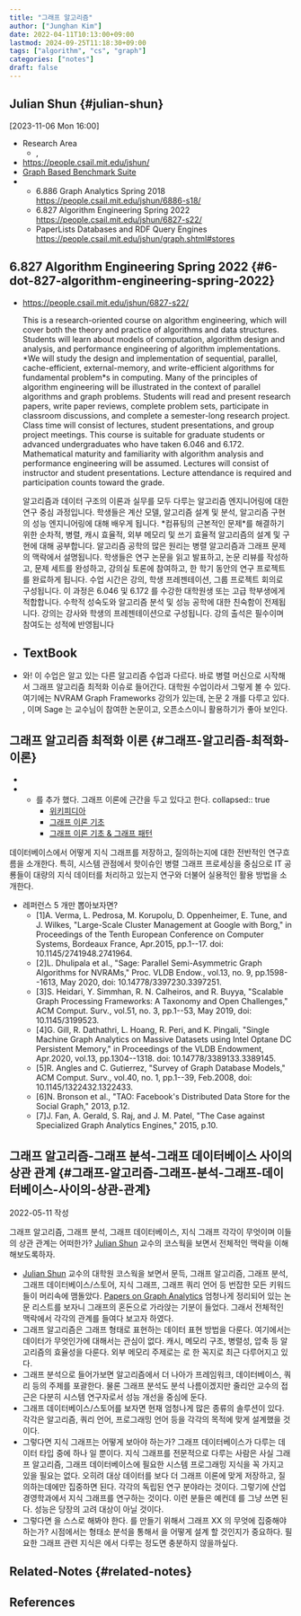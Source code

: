 ```yaml
---
title: "그래프 알고리즘"
author: ["Junghan Kim"]
date: 2022-04-11T10:13:00+09:00
lastmod: 2024-09-25T11:18:30+09:00
tags: ["algorithm", "cs", "graph"]
categories: ["notes"]
draft: false
---
```


## Julian Shun {#julian-shun}

<span class="timestamp-wrapper"><span class="timestamp">[2023-11-06 Mon 16:00]</span></span>

-   Research Area
    -   ,
-   <https://people.csail.mit.edu/jshun/>
-   [Graph Based Benchmark Suite](https://paralg.github.io/gbbs/)
-   -   6.886 Graph Analytics Spring 2018 <https://people.csail.mit.edu/jshun/6886-s18/>
    -   6.827 Algorithm Engineering Spring 2022 <https://people.csail.mit.edu/jshun/6827-s22/>
    -   PaperLists Databases and RDF Query Engines <https://people.csail.mit.edu/jshun/graph.shtml#stores>


## 6.827 Algorithm Engineering Spring 2022 {#6-dot-827-algorithm-engineering-spring-2022}

-   <https://people.csail.mit.edu/jshun/6827-s22/>

    This is a research-oriented course on algorithm engineering, which will cover both the theory and practice of algorithms and data structures. Students will learn about models of computation, algorithm design and analysis, and performance engineering of algorithm implementations. \*We will study the design and implementation of sequential, parallel, cache-efficient, external-memory, and write-efficient algorithms for fundamental problem\*s in computing. Many of the principles of algorithm engineering will be illustrated in the context of parallel algorithms and graph problems. Students will read and present research papers, write paper reviews, complete problem sets, participate in classroom discussions, and complete a semester-long research project. Class time will consist of lectures, student presentations, and group project meetings. This course is suitable for graduate students or advanced undergraduates who have taken 6.046 and 6.172. Mathematical maturity and familiarity with algorithm analysis and performance engineering will be assumed. Lectures will consist of instructor and student presentations. Lecture attendance is required and participation counts toward the grade.

    알고리즘과 데이터 구조의 이론과 실무를 모두 다루는 알고리즘 엔지니어링에 대한 연구 중심 과정입니다. 학생들은 계산 모델, 알고리즘 설계 및 분석, 알고리즘 구현의 성능 엔지니어링에 대해 배우게 됩니다. \*컴퓨팅의 근본적인 문제\*를 해결하기 위한 순차적, 병렬, 캐시 효율적, 외부 메모리 및 쓰기 효율적 알고리즘의 설계 및 구현에 대해 공부합니다. 알고리즘 공학의 많은 원리는 병렬 알고리즘과 그래프 문제의 맥락에서 설명됩니다. 학생들은 연구 논문을 읽고 발표하고, 논문 리뷰를 작성하고, 문제 세트를 완성하고, 강의실 토론에 참여하고, 한 학기 동안의 연구 프로젝트를 완료하게 됩니다. 수업 시간은 강의, 학생 프레젠테이션, 그룹 프로젝트 회의로 구성됩니다. 이 과정은 6.046 및 6.172 를 수강한 대학원생 또는 고급 학부생에게 적합합니다. 수학적 성숙도와 알고리즘 분석 및 성능 공학에 대한 친숙함이 전제됩니다. 강의는 강사와 학생의 프레젠테이션으로 구성됩니다. 강의 출석은 필수이며 참여도는 성적에 반영됩니다

-   TextBook
    -
-   와! 이 수업은 알고 있는 다른 알고리즘 수업과 다르다. 바로 병렬 머신으로 시작해서 그래프 알고리즘 최적화 이슈로 들어간다. 대학원 수업이라서 그렇게 볼 수 있다. 여기에는 NVRAM Graph Frameworks 강의가 있는데, 논문 2 개를 다루고 있다. , 이며 Sage 는 교수님이 참여한 논문이고, 오픈소스이니 활용하기가 좋아 보인다.


## 그래프 알고리즘 최적화 이론 {#그래프-알고리즘-최적화-이론}

-
-   -   를 추가 했다. 그래프 이론에 근간을 두고 있다고 한다. collapsed:: true
        -   [위키피디아](https://en.wikipedia.org/wiki/Graph_theory)
        -   [그래프 이론 기초](https://datascienceschool.net/03%20machine%20learning/17.01%20%EA%B7%B8%EB%9E%98%ED%94%84%20%EC%9D%B4%EB%A1%A0%20%EA%B8%B0%EC%B4%88.html)
        -   [그래프 이론 기초 &amp; 그래프 패턴](https://velog.io/@babydeveloper/%EA%B7%B8%EB%9E%98%ED%94%84-%EC%9D%B4%EB%A1%A0-%EA%B8%B0%EC%B4%88-%EA%B7%B8%EB%9E%98%ED%94%84-%ED%8C%A8%ED%84%B4)

데이터베이스에서 어떻게 지식 그래프를 저장하고, 질의하는지에 대한 전반적인 연구흐름을 소개한다. 특히, 시스템 관점에서 핫이슈인 병렬 그래프 프로세싱을 중심으로 IT 공룡들이 대량의 지식 데이터를 처리하고 있는지 연구와 더불어 실용적인 활용 방법을 소개한다.

-   레퍼런스 5 개만 뽑아보자면?
    -   [1]A. Verma, L. Pedrosa, M. Korupolu, D. Oppenheimer, E. Tune, and J. Wilkes, "Large-Scale Cluster Management at Google with Borg," in Proceedings of the Tenth European Conference on Computer Systems, Bordeaux France, Apr.2015, pp.1--17. doi: 10.1145/2741948.2741964.
    -   [2]L. Dhulipala et al., "Sage: Parallel Semi-Asymmetric Graph Algorithms for NVRAMs," Proc. VLDB Endow., vol.13, no. 9, pp.1598--1613, May 2020, doi: 10.14778/3397230.3397251.
    -   [3]S. Heidari, Y. Simmhan, R. N. Calheiros, and R. Buyya, "Scalable Graph Processing Frameworks: A Taxonomy and Open Challenges," ACM Comput. Surv., vol.51, no. 3, pp.1--53, May 2019, doi: 10.1145/3199523.
    -   [4]G. Gill, R. Dathathri, L. Hoang, R. Peri, and K. Pingali, "Single Machine Graph Analytics on Massive Datasets using Intel Optane DC Persistent Memory," in Proceedings of the VLDB Endowment, Apr.2020, vol.13, pp.1304--1318. doi: 10.14778/3389133.3389145.
    -   [5]R. Angles and C. Gutierrez, "Survey of Graph Database Models," ACM Comput. Surv., vol.40, no. 1, pp.1--39, Feb.2008, doi: 10.1145/1322432.1322433.
    -   [6]N. Bronson et al., "TAO: Facebook's Distributed Data Store for the Social Graph," 2013, p.12.
    -   [7]J. Fan, A. Gerald, S. Raj, and J. M. Patel, "The Case against Specialized Graph Analytics Engines," 2015, p.10.


## 그래프 알고리즘-그래프 분석-그래프 데이터베이스 사이의 상관 관계 {#그래프-알고리즘-그래프-분석-그래프-데이터베이스-사이의-상관-관계}

2022-05-11 작성

그래프 알고리즘, 그래프 분석, 그래프 데이터베이스, 지식 그래프 각각이 무엇이며 이들의 상관 관계는 어떠한가? [Julian Shun](#julian-shun) 교수의 코스웍을 보면서 전체적인 맥락을 이해해보도록하자.

-   [Julian Shun](#julian-shun) 교수의 대학원 코스웍을 보면서 문득, 그래프 알고리즘, 그래프 분석, 그래프 데이터베이스/스토어, 지식 그래프, 그래프 쿼리 언어 등 번잡한 모든 키워드들이 머리속에 맴돌았다. [Papers on Graph Analytics](https://people.csail.mit.edu/jshun/graph.shtml#stores) 엄청나게 정리되어 있는 논문 리스트를 보자니 그래프의 혼돈으로 가라앉는 기분이 들었다. 그래서 전체적인 맥락에서 각각의 관계를 들여다 보고자 하였다.
-   그래프 알고리즘은 그래프 형태로 표현하는 데이터 표현 방법을 다룬다. 여기에서는 데이터가 무엇인가에 대해서는 관심이 없다. 캐시, 메모리 구조, 병렬성, 압축 등 알고리즘의 효율성을 다룬다. 외부 메모리 주제로는 로 한 꼭지로 최근 다루어지고 있다.
-   그래프 분석으로 들어가보면 알고리즘에서 더 나아가 프레임워크, 데이터베이스, 쿼리 등의 주제를 포괄한다. 물론 그래프 분석도 분석 나름이겠지만 줄리안 교수의 접근은 다분히 시스템 연구자로서 성능 개선을 중심에 둔다.
-   그래프 데이터베이스/스토어를 보자면 현재 엄청나게 많은 종류의 솔루션이 있다. 각각은 알고리즘, 쿼리 언어, 프로그래밍 언어 등을 각각의 목적에 맞게 설계했을 것이다.
-   그렇다면 지식 그래프는 어떻게 보아야 하는가? 그래프 데이터베이스가 다루는 데이터 타입 중에 하나 일 뿐이다. 지식 그래프를 전문적으로 다루는 사람은 사실 그래프 알고리즘, 그래프 데이터베이스에 필요한 시스템 프로그래밍 지식을 꼭 가지고 있을 필요는 없다. 오히려 대상 데이터를 보다 더 그래프 이론에 맞게 저장하고, 질의하는데에만 집중하면 된다. 각각의 독립된 연구 분야라는 것이다. 그렇기에 산업경영학과에서 지식 그래프를 연구하는 것이다. 이런 분들은 예컨데 를 그냥 쓰면 된다. 성능은 당장의 고려 대상이 아닐 것이다.
-   그렇다면 을 스스로 해봐야 한다. 를 만들기 위해서 그래프 XX 의 무엇에 집중해야 하는가? 시점에서는 형태소 분석을 통해서 을 어떻게 설계 할 것인지가 중요하다. 필요한 그래프 관련 지식은 에서 다루는 정도면 충분하지 않을까싶다.


## Related-Notes {#related-notes}

## References

<style>.csl-entry{text-indent: -1.5em; margin-left: 1.5em;}</style><div class="csl-bib-body">
</div>
